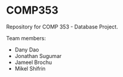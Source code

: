 # COMP353
Repository for COMP 353 - Database Project.

Team members:

* Dany Dao
* Jonathan Sugumar
* Jameel Brochu
* Mikel Shifrin
